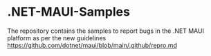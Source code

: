 # .NET-MAUI-Samples
The repository contains the samples to report bugs in the .NET MAUI platform as per the new guidelines https://github.com/dotnet/maui/blob/main/.github/repro.md
